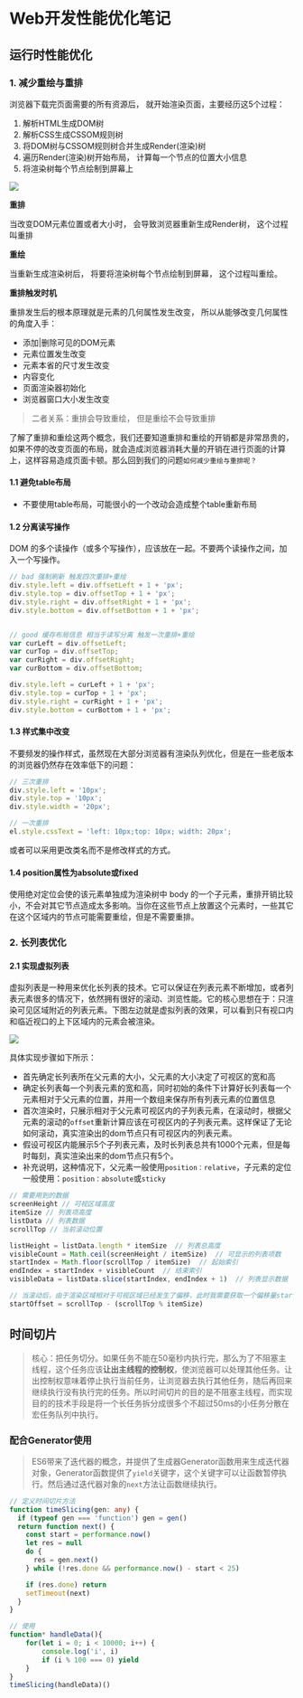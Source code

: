 # Web开发性能优化笔记

## 运行时性能优化

### 1. 减少重绘与重排

浏览器下载完页面需要的所有资源后， 就开始渲染页面，主要经历这5个过程：

1. 解析HTML生成DOM树
2. 解析CSS生成CSSOM规则树
3. 将DOM树与CSSOM规则树合并生成Render(渲染)树
4. 遍历Render(渲染)树开始布局， 计算每一个节点的位置大小信息
5. 将渲染树每个节点绘制到屏幕上

![](https://img2.baidu.com/it/u=1466143860,3781040883&fm=26&fmt=auto&gp=0.jpg)

**重排**

当改变DOM元素位置或者大小时， 会导致浏览器重新生成Render树， 这个过程叫重排

**重绘**

当重新生成渲染树后， 将要将渲染树每个节点绘制到屏幕， 这个过程叫重绘。

**重排触发时机**

重排发生后的根本原理就是元素的几何属性发生改变， 所以从能够改变几何属性的角度入手：

- 添加|删除可见的DOM元素
- 元素位置发生改变
- 元素本省的尺寸发生改变
- 内容变化
- 页面渲染器初始化
- 浏览器窗口大小发生改变

> 二者关系：重排会导致重绘， 但是重绘不会导致重排

了解了重排和重绘这两个概念，我们还要知道重排和重绘的开销都是非常昂贵的，如果不停的改变页面的布局，就会造成浏览器消耗大量的开销在进行页面的计算上，这样容易造成页面卡顿。那么回到我们的问题`如何减少重绘与重排呢？`

#### 1.1 避免table布局

- 不要使用table布局，可能很小的一个改动会造成整个table重新布局

#### 1.2 分离读写操作

DOM 的多个读操作（或多个写操作），应该放在一起。不要两个读操作之间，加入一个写操作。

```javascript
// bad 强制刷新 触发四次重排+重绘
div.style.left = div.offsetLeft + 1 + 'px';
div.style.top = div.offsetTop + 1 + 'px';
div.style.right = div.offsetRight + 1 + 'px';
div.style.bottom = div.offsetBottom + 1 + 'px';


// good 缓存布局信息 相当于读写分离 触发一次重排+重绘
var curLeft = div.offsetLeft;
var curTop = div.offsetTop;
var curRight = div.offsetRight;
var curBottom = div.offsetBottom;

div.style.left = curLeft + 1 + 'px';
div.style.top = curTop + 1 + 'px';
div.style.right = curRight + 1 + 'px';
div.style.bottom = curBottom + 1 + 'px';
```

#### 1.3 样式集中改变

不要频发的操作样式，虽然现在大部分浏览器有渲染队列优化，但是在一些老版本的浏览器仍然存在效率低下的问题：

```javascript
// 三次重排
div.style.left = '10px';
div.style.top = '10px';
div.style.width = '20px';

// 一次重排
el.style.cssText = 'left: 10px;top: 10px; width: 20px';
```

或者可以采用更改类名而不是修改样式的方式。

#### 1.4 position属性为absolute或fixed

使用绝对定位会使的该元素单独成为渲染树中 body 的一个子元素，重排开销比较小，不会对其它节点造成太多影响。当你在这些节点上放置这个元素时，一些其它在这个区域内的节点可能需要重绘，但是不需要重排。



### 2. 长列表优化

#### 2.1 实现虚拟列表

虚拟列表是一种用来优化长列表的技术。它可以保证在列表元素不断增加，或者列表元素很多的情况下，依然拥有很好的滚动、浏览性能。它的核心思想在于：只渲染可见区域附近的列表元素。下图左边就是虚拟列表的效果，可以看到只有视口内和临近视口的上下区域内的元素会被渲染。

![](https://user-gold-cdn.xitu.io/2019/10/29/16e15197c273cbd9?imageView2/0/w/1280/h/960/format/webp/ignore-error/1)

具体实现步骤如下所示：

- 首先确定长列表所在父元素的大小，父元素的大小决定了可视区的宽和高
- 确定长列表每一个列表元素的宽和高，同时初始的条件下计算好长列表每一个元素相对于父元素的位置，并用一个数组来保存所有列表元素的位置信息
- 首次渲染时，只展示相对于父元素可视区内的子列表元素，在滚动时，根据父元素的滚动的`offset`重新计算应该在可视区内的子列表元素。这样保证了无论如何滚动，真实渲染出的dom节点只有可视区内的列表元素。
- 假设可视区内能展示5个子列表元素，及时长列表总共有1000个元素，但是每时每刻，真实渲染出来的dom节点只有5个。
- 补充说明，这种情况下，父元素一般使用`position：relative`，子元素的定位一般使用：`position：absolute`或`sticky`



```javascript
// 需要用到的数据
screenHeight // 可视区域高度
itemSize // 列表项高度
listData // 列表数据
scrollTop // 当前滚动位置

listHeight = listData.length * itemSize  // 列表总高度
visibleCount = Math.ceil(screenHeight / itemSize)  // 可显示的列表项数
startIndex = Math.floor(scrollTop / itemSize)  // 起始索引
endIndex = startIndex + visibleCount  // 结束索引
visibleData = listData.slice(startIndex, endIndex + 1)  // 列表显示数据

// 当滚动后，由于渲染区域相对于可视区域已经发生了偏移，此时我需要获取一个偏移量startOffset，通过样式控制将渲染区域偏移至可视区域中。
startOffset = scrollTop - (scrollTop % itemSize)
```



## 时间切片

> 核心：把任务切分。如果任务不能在50毫秒内执行完，那么为了不阻塞主线程，这个任务应该**让出主线程的控制权**，使浏览器可以处理其他任务。让出控制权意味着停止执行当前任务，让浏览器去执行其他任务，随后再回来继续执行没有执行完的任务。所以时间切片的目的是不阻塞主线程，而实现目的的技术手段是将一个长任务拆分成很多个不超过50ms的小任务分散在宏任务队列中执行。



### 配合Generator使用

> ES6带来了迭代器的概念，并提供了生成器Generator函数用来生成迭代器对象，Generator函数提供了`yield`关键字，这个关键字可以让函数暂停执行。然后通过迭代器对象的`next`方法让函数继续执行。

```typescript
// 定义时间切片方法
function timeSlicing(gen: any) {
  if (typeof gen === 'function') gen = gen()
  return function next() {
    const start = performance.now()
    let res = null
    do {
      res = gen.next()
    } while (!res.done && performance.now() - start < 25)

    if (res.done) return
    setTimeout(next)
  }
}

// 使用
function* handleData(){
    for(let i = 0; i < 10000; i++) {
		console.log('i', i)
        if (i % 100 === 0) yield
    }
}
timeSlicing(handleData)()
```

